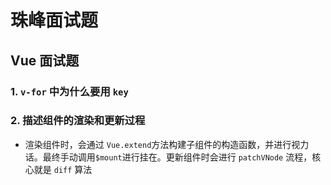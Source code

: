 # 珠峰面试题

## Vue 面试题

### 1. `v-for` 中为什么要用 `key`

### 2. 描述组件的渲染和更新过程

- 渲染组件时，会通过 `Vue.extend`方法构建子组件的构造函数，并进行视力话。最终手动调用`$mount`进行挂在。更新组件时会进行 `patchVNode` 流程，核心就是 `diff` 算法
